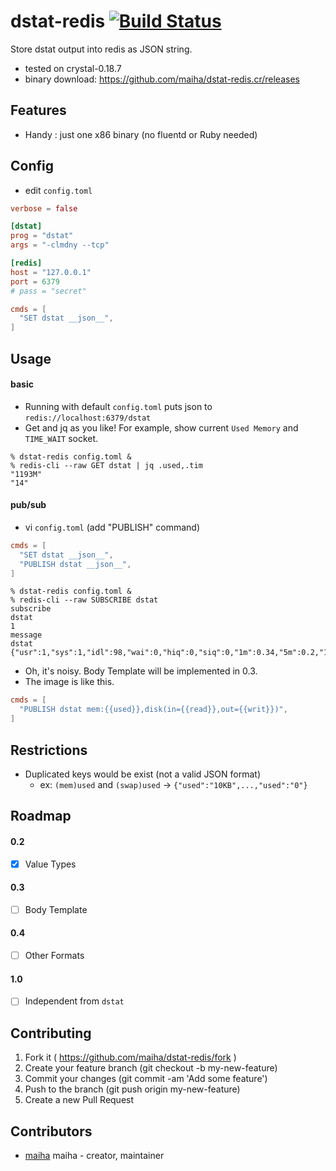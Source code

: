 # dstat-redis [![Build Status](https://travis-ci.org/maiha/dstat-redis.cr.svg?branch=master)](https://travis-ci.org/maiha/dstat-redis.cr)

Store dstat output into redis as JSON string.

- tested on crystal-0.18.7
- binary download: https://github.com/maiha/dstat-redis.cr/releases

## Features

- Handy : just one x86 binary (no fluentd or Ruby needed)

## Config

- edit `config.toml`

```toml
verbose = false

[dstat]
prog = "dstat"
args = "-clmdny --tcp"

[redis]
host = "127.0.0.1"
port = 6379
# pass = "secret"

cmds = [
  "SET dstat __json__",
]
```

## Usage

#### basic

- Running with default `config.toml` puts json to `redis://localhost:6379/dstat`
- Get and jq as you like! For example, show current `Used Memory` and `TIME_WAIT` socket.

```shell
% dstat-redis config.toml &
% redis-cli --raw GET dstat | jq .used,.tim
"1193M"
"14"
```

#### pub/sub

- vi `config.toml` (add "PUBLISH" command)

```toml
cmds = [
  "SET dstat __json__",
  "PUBLISH dstat __json__",
]
```

```shell
% dstat-redis config.toml &
% redis-cli --raw SUBSCRIBE dstat
subscribe
dstat
1
message
dstat
{"usr":1,"sys":1,"idl":98,"wai":0,"hiq":0,"siq":0,"1m":0.34,"5m":0.2,"15m":0.14,"used":663000000,"buff":356000000,"cach":788000000,"free":193000000,"read":0,"writ":16000,"recv":1740,"send":1320,"int":374,"csw":474,"lis":19,"act":19,"syn":0,"tim":2,"clo":0,"epoch":1472404633}
```

- Oh, it's noisy. Body Template will be implemented in 0.3.
- The image is like this.

```toml
cmds = [
  "PUBLISH dstat mem:{{used}},disk(in={{read}},out={{writ}})",
]
```

## Restrictions

- Duplicated keys would be exist (not a valid JSON format)
  - ex: `(mem)used` and `(swap)used` -> `{"used":"10KB",...,"used":"0"}`

## Roadmap

#### 0.2

- [x] Value Types

#### 0.3

- [ ] Body Template

#### 0.4

- [ ] Other Formats

#### 1.0

- [ ] Independent from `dstat`

## Contributing

1. Fork it ( https://github.com/maiha/dstat-redis/fork )
2. Create your feature branch (git checkout -b my-new-feature)
3. Commit your changes (git commit -am 'Add some feature')
4. Push to the branch (git push origin my-new-feature)
5. Create a new Pull Request

## Contributors

- [maiha](https://github.com/maiha) maiha - creator, maintainer
